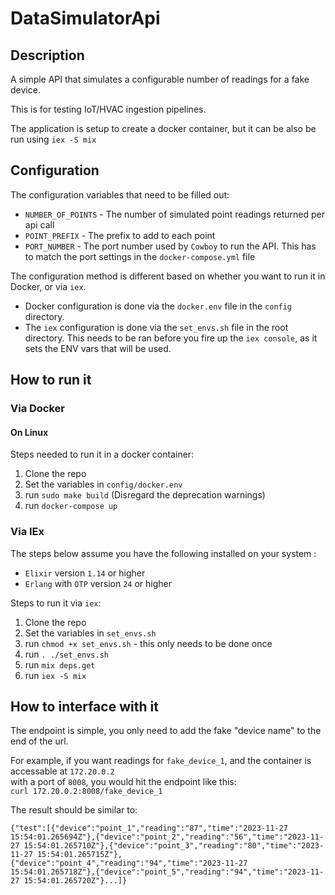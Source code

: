 # DataSimulatorApi

## Description

A simple API that simulates a configurable number of readings for a fake device.

This is for testing IoT/HVAC ingestion pipelines.

The application is setup to create a docker container, but it can be also be run using `iex -S mix`

## Configuration

The configuration variables that need to be filled out:  
 * `NUMBER_OF_POINTS` - The number of simulated point readings returned per api call
 * `POINT_PREFIX` - The prefix to add to each point
 * `PORT_NUMBER` - The port number used by `Cowboy` to run the API. This has to match the port settings in the `docker-compose.yml` file 
  
  
The configuration method is different based on whether you want to run it in Docker, or via `iex`.  
 * Docker configuration is done via the `docker.env` file in the `config` directory.  
 * The `iex` configuration is done via the `set_envs.sh` file in the root directory. This needs to
 be ran before you fire up the `iex console`, as it sets the ENV vars that will be used. 

## How to run it
  
### Via Docker  

#### On Linux  
Steps needed to run it in a docker container:
 1. Clone the repo
 2. Set the variables in `config/docker.env`
 3. run `sudo make build` (Disregard the deprecation warnings)
 4. run `docker-compose up`
  
  
  
### Via IEx
The steps below assume you have the following installed on your system :  
 * `Elixir` version `1.14` or higher  
 * `Erlang` with `OTP` version `24` or higher  
  
Steps to run it via `iex`:
 1. Clone the repo
 2. Set the variables in `set_envs.sh`
 3. run `chmod +x set_envs.sh` - this only needs to be done once
 4. run `. ./set_envs.sh`
 5. run `mix deps.get`
 6. run `iex -S mix`

## How to interface with it

The endpoint is simple, you only need to add the fake "device name" to the end of the url.

For example, if you want readings for `fake_device_1`, and the container is accessable at `172.20.0.2`  
with a port of `8008`, you would hit the endpoint like this:  
`curl 172.20.0.2:8008/fake_device_1`  
  
The result should be similar to:  
```
{"test":[{"device":"point_1","reading":"87","time":"2023-11-27 15:54:01.265694Z"},{"device":"point_2","reading":"56","time":"2023-11-27 15:54:01.265710Z"},{"device":"point_3","reading":"80","time":"2023-11-27 15:54:01.265715Z"},{"device":"point_4","reading":"94","time":"2023-11-27 15:54:01.265718Z"},{"device":"point_5","reading":"94","time":"2023-11-27 15:54:01.265720Z"}...]}
```